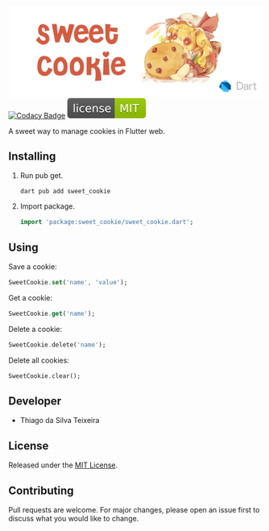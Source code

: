 ![banner](https://raw.githubusercontent.com/teixeirazeus/sweet_cookie/master/readme_assets/banner.png)
[![Codacy Badge](https://app.codacy.com/project/badge/Grade/5f89caaf2416478991edaed690c86ae0)](https://www.codacy.com/gh/teixeirazeus/sweet_cookie/dashboard?utm_source=github.com\&utm_medium=referral\&utm_content=teixeirazeus/sweet_cookie\&utm_campaign=Badge_Grade)
[![License](https://raw.githubusercontent.com/teixeirazeus/sweet_cookie/master/readme_assets/mit.svg)](http://opensource.org/licenses/MIT)

A sweet way to manage cookies in Flutter web.

## Installing

1.  Run pub get.

    ```shell
    dart pub add sweet_cookie
    ```

2.  Import package.

    ```dart
    import 'package:sweet_cookie/sweet_cookie.dart';
    ```

## Using

Save a cookie:

```dart
SweetCookie.set('name', 'value');
```

Get a cookie:

```dart
SweetCookie.get('name');
```

Delete a cookie:

```dart
SweetCookie.delete('name');
```

Delete all cookies:

```dart
SweetCookie.clear();
```

## Developer

*   Thiago da Silva Teixeira

## License

Released under the [MIT License](http://opensource.org/licenses/MIT).

## Contributing

Pull requests are welcome. For major changes, please open an issue first to discuss what you would like to change.
